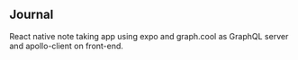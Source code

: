 ## Journal

React native note taking app using expo and graph.cool as GraphQL server and apollo-client on front-end.
